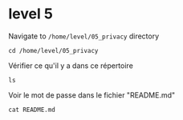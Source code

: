 # level 5
Navigate to `/home/level/05_privacy` directory
```ssh
cd /home/level/05_privacy
```
Vérifier ce qu'il y a dans ce répertoire
```ssh
ls
```
Voir le mot de passe dans le fichier "README.md"
```ssh
cat README.md
```
